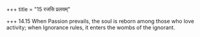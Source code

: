 +++
title = "15 रजसि प्रलयम्"

+++
14.15 When Passion prevails, the soul is reborn among those who love
activity; when Ignorance rules, it enters the wombs of the ignorant.
